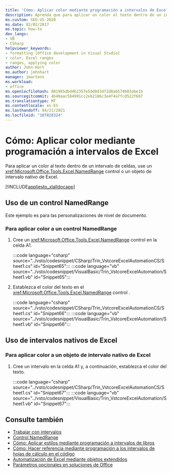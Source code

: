 ```yaml
---
title: 'Cómo: Aplicar color mediante programación a intervalos de Excel'
description: Aprenda que para aplicar un color al texto dentro de un intervalo de celdas, use un control NamedRange o un objeto de intervalo nativo de Excel.
ms.custom: SEO-VS-2020
ms.date: 02/02/2017
ms.topic: how-to
dev_langs:
- VB
- CSharp
helpviewer_keywords:
- formatting [Office development in Visual Studio]
- color, Excel ranges
- ranges, applying color
author: John-Hart
ms.author: johnhart
manager: jmartens
ms.workload:
- office
ms.openlocfilehash: 081985dbd4b235fe5dd8d3472d0ab574603abe1b
ms.sourcegitcommit: 4b40aac584991cc2eb2186c3e4f4a7fcd522f607
ms.translationtype: MT
ms.contentlocale: es-ES
ms.lasthandoff: 04/21/2021
ms.locfileid: "107828324"
---
```

# <a name="how-to-programmatically-apply-color-to-excel-ranges"></a>Cómo: Aplicar color mediante programación a intervalos de Excel
  Para aplicar un color al texto dentro de un intervalo de celdas, use un <xref:Microsoft.Office.Tools.Excel.NamedRange> control o un objeto de intervalo nativo de Excel.

 [!INCLUDE[appliesto_xlalldocapp](../vsto/includes/appliesto-xlalldocapp-md.md)]

## <a name="use-a-namedrange-control"></a>Uso de un control NamedRange
 Este ejemplo es para las personalizaciones de nivel de documento.

### <a name="to-apply-color-to-a-namedrange-control"></a>Para aplicar color a un control NamedRange

1. Cree un <xref:Microsoft.Office.Tools.Excel.NamedRange> control en la celda A1.

     :::code language="csharp" source="../vsto/codesnippet/CSharp/Trin_VstcoreExcelAutomationCS/Sheet1.cs" id="Snippet65":::
     :::code language="vb" source="../vsto/codesnippet/VisualBasic/Trin_VstcoreExcelAutomation/Sheet1.vb" id="Snippet65":::

2. Establezca el color del texto en el <xref:Microsoft.Office.Tools.Excel.NamedRange> control .

     :::code language="csharp" source="../vsto/codesnippet/CSharp/Trin_VstcoreExcelAutomationCS/Sheet1.cs" id="Snippet66":::
     :::code language="vb" source="../vsto/codesnippet/VisualBasic/Trin_VstcoreExcelAutomation/Sheet1.vb" id="Snippet66":::

## <a name="use-native-excel-ranges"></a>Uso de intervalos nativos de Excel

### <a name="to-apply-color-to-a-native-excel-range-object"></a>Para aplicar color a un objeto de intervalo nativo de Excel

1. Cree un intervalo en la celda A1 y, a continuación, establezca el color del texto.

     :::code language="csharp" source="../vsto/codesnippet/CSharp/Trin_VstcoreExcelAutomationCS/Sheet1.cs" id="Snippet67":::
     :::code language="vb" source="../vsto/codesnippet/VisualBasic/Trin_VstcoreExcelAutomation/Sheet1.vb" id="Snippet67":::

## <a name="see-also"></a>Consulte también
- [Trabajar con intervalos](../vsto/working-with-ranges.md)
- [Control NamedRange](../vsto/namedrange-control.md)
- [Cómo: Aplicar estilos mediante programación a intervalos de libros](../vsto/how-to-programmatically-apply-styles-to-ranges-in-workbooks.md)
- [Cómo: Hacer referencia mediante programación a los intervalos de hojas de cálculo en el código](../vsto/how-to-programmatically-refer-to-worksheet-ranges-in-code.md)
- [Automatización de Excel mediante objetos extendidos](../vsto/automating-excel-by-using-extended-objects.md)
- [Parámetros opcionales en soluciones de Office](../vsto/optional-parameters-in-office-solutions.md)
